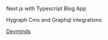 Next js with Typescript Blog App

Hygraph Cms and Graphql integrations

<a target="_blank" href="https://devminds.uz">Devminds</a>

